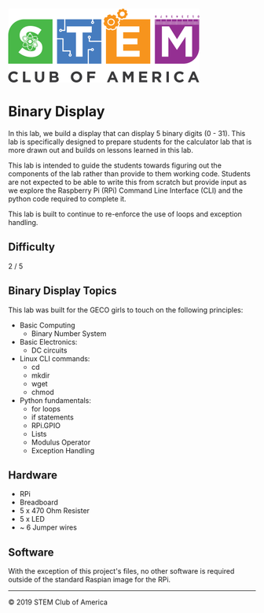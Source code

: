 ![SCOA](https://github.com/stem-club-of-america/SCOA/blob/master/images/SCOA_Logo_Small.png)

# Binary Display
In this lab, we build a display that can display 5 binary digits (0 - 31).
This lab is specifically designed to prepare students for the calculator lab
that is more drawn out and builds on lessons learned in this lab.

This lab is intended to guide the students towards figuring out the components
of the lab rather than provide to them working code.  Students are not
expected to be able to write this from scratch but provide input as we explore
the Raspberry Pi (RPi) Command Line Interface (CLI) and the python code
required to complete it.

This lab is built to continue to re-enforce the use of loops and exception
handling.  

## Difficulty
2 / 5

## Binary Display Topics
This lab was built for the GECO girls to touch on the following principles:

  * Basic Computing
    * Binary Number System
  * Basic Electronics:
    * DC circuits
  * Linux CLI commands:
    * cd
    * mkdir
    * wget
    * chmod
  * Python fundamentals:
    * for loops
    * if statements
    * RPi.GPIO
    * Lists
    * Modulus Operator
    * Exception Handling

## Hardware

  * RPi
  * Breadboard
  * 5 x 470 Ohm Resister
  * 5 x LED
  * ~ 6 Jumper wires

## Software
With the exception of this project's files, no other software is required
outside of the standard Raspian image for the RPi.

---
:copyright: 2019 STEM Club of America
